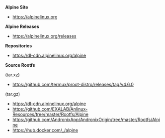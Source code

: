 <b>Alpine Site</b>
- https://alpinelinux.org

<b>Alpine Releases</b>
- https://alpinelinux.org/releases

<b>Repositories</b>
- https://dl-cdn.alpinelinux.org/alpine

<b>Source Rootfs</b>

(tar.xz)</br>
- https://github.com/termux/proot-distro/releases/tag/v4.6.0

(tar.gz)</br>
- https://dl-cdn.alpinelinux.org/alpine
- https://github.com/EXALAB/Anlinux-Resources/tree/master/Rootfs/Alpine
- https://github.com/AndronixApp/AndronixOrigin/tree/master/Rootfs/Alpine
- https://hub.docker.com/_/alpine

